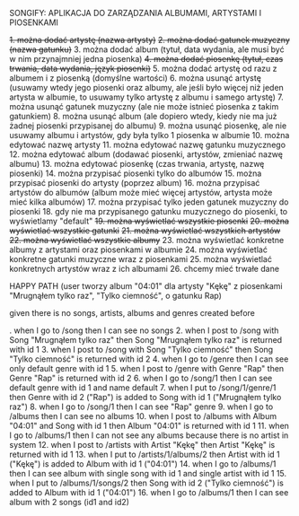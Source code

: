 SONGIFY: APLIKACJA DO ZARZĄDZANIA ALBUMAMI, ARTYSTAMI I PIOSENKAMI

~~1. można dodać artystę (nazwa artysty)~~
~~2. można dodać gatunek muzyczny (nazwa gatunku)~~
3. można dodać album (tytuł, data wydania, ale musi być w nim przynajmniej jedna piosenka)
~~4. można dodać piosenkę (tytuł, czas trwania, data wydania, język piosenki)~~
5. można dodać artystę od razu z albumem i z piosenką (domyślne wartości)
6. można usunąć artystę (usuwamy wtedy jego piosenki oraz albumy, ale jeśli było więcej niż jeden artysta w albumie, to usuwamy tylko artystę z albumu i samego artystę)
7. można usunąć gatunek muzyczny (ale nie może istnieć piosenka z takim gatunkiem)
8. można usunąć album (ale dopiero wtedy, kiedy nie ma już żadnej piosenki przypisanej do albumu)
9. można usunąć piosenkę, ale nie usuwamy albumu i artystów, gdy była tylko 1 piosenka w albumie
10. można edytować nazwę artysty
11. można edytować nazwę gatunku muzycznego
12. można edytować album (dodawać piosenki, artystów, zmieniać nazwę albumu)
13. można edytować piosenkę (czas trwania, artystę, nazwę piosenki)
14. można przypisać piosenki tylko do albumów
15. można przypisać piosenki do artysty (poprzez album)
16. można przypisać artystów do albumów (album może mieć więcej artystów, artysta może mieć kilka albumów)
17. można przypisać tylko jeden gatunek muzyczny do piosenki
18. gdy nie ma przypisanego gatunku muzycznego do piosenki, to wyświetlamy "default"
~~19. można wyświetlać wszystkie piosenki~~
~~20. można wyświetlać wszystkie gatunki~~
~~21. można wyświetlać wszystkich artystów~~
~~22. można wyświetlać wszystkie albumy~~
23. można wyświetlać konkretne albumy z artystami oraz piosenkami w albumie
24. można wyświetlać konkretne gatunki muzyczne wraz z piosenkami
25. można wyświetlać konkretnych artystów wraz z ich albumami
26. chcemy mieć trwałe dane


HAPPY PATH (user tworzy album "04:01" dla artysty "Kękę" z piosenkami "Mrugnąłem tylko raz", "Tylko ciemność", o gatunku Rap)

given there is no songs, artists, albums and genres created before

. when I go to /song then I can see no songs
2. when I post to /song with Song "Mrugnąłem tylko raz" then Song "Mrugnąłem tylko raz" is returned with id 1
3. when I post to /song with Song "Tylko ciemność" then Song "Tylko ciemność" is returned with id 2
4. when I go to /genre then I can see only default genre with id 1
5. when I post to /genre with Genre "Rap" then Genre "Rap" is returned with id 2
6. when I go to /song/1 then I can see default genre with id 1 and name default
7. when I put to /song/1/genre/1 then Genre with id 2 ("Rap") is added to Song with id 1 ("Mrugnąłem tylko raz")
8. when I go to /song/1 then I can see "Rap" genre
9. when I go to /albums then I can see no albums
10. when I post to /albums with Album "04:01" and Song with id 1 then Album "04:01" is returned with id 1
11. when I go to /albums/1 then I can not see any albums because there is no artist in system
12. when I post to /artists with Artist "Kękę" then Artist "Kękę" is returned with id 1
13. when I put to /artists/1/albums/2 then Artist with id 1 ("Kękę") is added to Album with id 1 ("04:01")
14. when I go to /albums/1 then I can see album with single song with id 1 and single artist with id 1
15. when I put to /albums/1/songs/2 then Song with id 2 ("Tylko ciemność") is added to Album with id 1 ("04:01")
16. when I go to /albums/1 then I can see album with 2 songs (id1 and id2)
